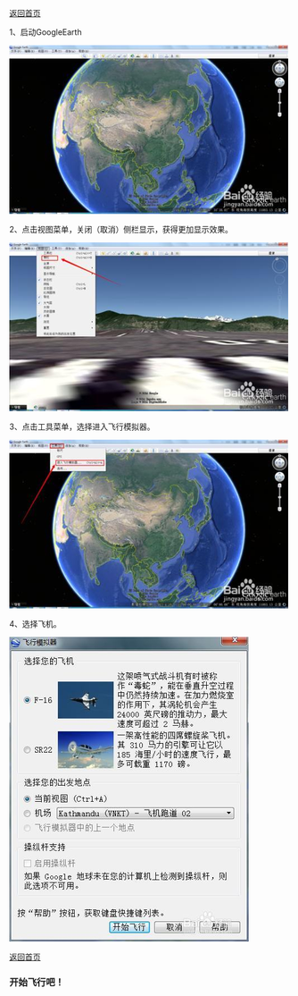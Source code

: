   [返回首页](README.md)

1、启动GoogleEarth

![startSim](/imgs/gestart.jpg)

2、点击视图菜单，关闭（取消）侧栏显示，获得更加显示效果。

![startSim](/imgs/nosidebar.jpg)

3、点击工具菜单，选择进入飞行模拟器。

![startSim](/imgs/startsim.jpg)

4、选择飞机。

![configSim](/imgs/cfgsim.jpg)

  [返回首页](README.md)
  
  ### 开始飞行吧！

